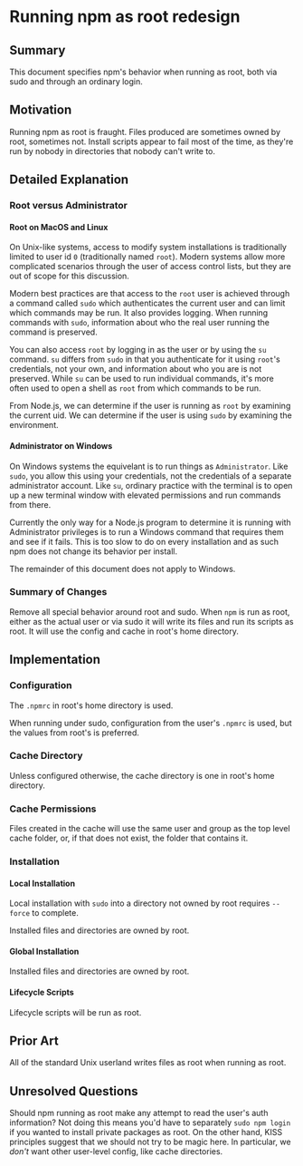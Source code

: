 # Running npm as root redesign

## Summary

This document specifies npm's behavior when running as root, both via sudo
and through an ordinary login.

## Motivation

Running npm as root is fraught.  Files produced are sometimes owned by root,
sometimes not.  Install scripts appear to fail most of the time, as they're
run by nobody in directories that nobody can't write to.

## Detailed Explanation

### Root versus Administrator

#### Root on MacOS and Linux

On Unix-like systems, access to modify system installations is traditionally
limited to user id `0` (traditionally named `root`).  Modern systems allow
more complicated scenarios through the user of access control lists, but
they are out of scope for this discussion.

Modern best practices are that access to the `root` user is achieved through
a command called `sudo` which authenticates the current user and can limit
which commands may be run. It also provides logging. When running commands
with `sudo`, information about who the real user running the command is preserved.

You can also access `root` by logging in as the user or by using the `su`
command.  `su` differs from `sudo` in that you authenticate for it using
`root`'s credentials, not your own, and information about who you are is not
preserved.  While `su` can be used to run individual commands, it's more
often used to open a shell as `root` from which commands to be run.

From Node.js, we can determine if the user is running as `root` by examining
the current uid.  We can determine if the user is using `sudo` by examining
the environment.

#### Administrator on Windows

On Windows systems the equivelant is to run things as `Administrator`.  Like
`sudo`, you allow this using your credentials, not the credentials of a
separate administrator account.  Like `su`, ordinary practice with the
terminal is to open up a new terminal window with elevated permissions and
run commands from there.

Currently the only way for a Node.js program to determine it is
running with Administrator privileges is to run a Windows command that
requires them and see if it fails.  This is too slow to do on every
installation and as such npm does not change its behavior per install.

The remainder of this document does not apply to Windows.

### Summary of Changes

Remove all special behavior around root and sudo.  When `npm` is run as
root, either as the actual user or via sudo it will write its files and run
its scripts as root.  It will use the config and cache in root's home
directory.

## Implementation

### Configuration

The `.npmrc` in root's home directory is used.

When running under sudo, configuration from the user's `.npmrc` is used, but
the values from root's is preferred.

### Cache Directory

Unless configured otherwise, the cache directory is one in root's home directory.

### Cache Permissions

Files created in the cache will use the same user and group as the top level
cache folder, or, if that does not exist, the folder that contains it.

### Installation

#### Local Installation

Local installation with `sudo` into a directory not owned by root
requires `--force` to complete.

Installed files and directories are owned by root.

#### Global Installation

Installed files and directories are owned by root.

#### Lifecycle Scripts

Lifecycle scripts will be run as root.

## Prior Art

All of the standard Unix userland writes files as root when running as root.

## Unresolved Questions

Should npm running as root make any attempt to read the user's auth
information?  Not doing this means you'd have to separately `sudo npm login`
if you wanted to install private packages as root.  On the other hand, KISS
principles suggest that we should not try to be magic here. In particular, we
_don't_ want other user-level config, like cache directories.


